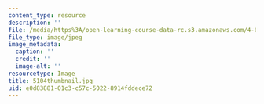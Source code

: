 ```yaml
---
content_type: resource
description: ''
file: /media/https%3A/open-learning-course-data-rc.s3.amazonaws.com/4-614-religious-architecture-and-islamic-cultures-fall-2002/e0d8388101c3c57c50228914fddece72_5104thumbnail.jpg
file_type: image/jpeg
image_metadata:
  caption: ''
  credit: ''
  image-alt: ''
resourcetype: Image
title: 5104thumbnail.jpg
uid: e0d83881-01c3-c57c-5022-8914fddece72
---
```

